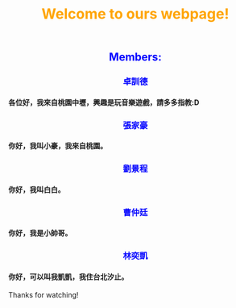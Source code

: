 <!DOCTYPE html>
<html>
	<meta charset="UTF-8">
	<link rel="stylesheet" type="text/css" href="UI.css">
	<head>
		<title>11th's webpage</title>
	</head>
	<body>
		<header class="banner">
			<h1 style="text-align:center;color:Orange">Welcome to ours webpage!<br></h1>
		</header>
		<section>
			<h2 style="text-align:center;color:Blue">Members:<br></h1>
		</section>
		<section>
			<h3 style="text-align:center;color:Blue">卓訓德<br></h3>
		</section>
		<article>
			<h4>各位好，我來自桃園中壢，興趣是玩音樂遊戲，請多多指教:D<br></h4>
		</article>
		<section>
			<h3 style="text-align:center;color:Blue">張家豪<br></h3>
		</section>
		<article>
			<h4>你好，我叫小豪，我來自桃園。<br></h4>
		</article>
		<section>
			<h3 style="text-align:center;color:Blue">劉景程<br></h3>
		</section>
		<article>
			<h4>你好，我叫白白。<br></h4>
		</article>
		<section>
			<h3 style="text-align:center;color:Blue">曹仲廷<br></h3>
		</section>
		<article>
			<h4>你好，我是小帥哥。<br></h4>
		</article>
		<section>
			<h3 style="text-align:center;color:Blue">林奕凱<br></h3>
		</section>
		<article>
			<h4>你好，可以叫我凱凱，我住台北汐止。<br></h4>
		</article>
		<footer>
			<p>Thanks for watching!
		</footer>
	</body>
</html>

